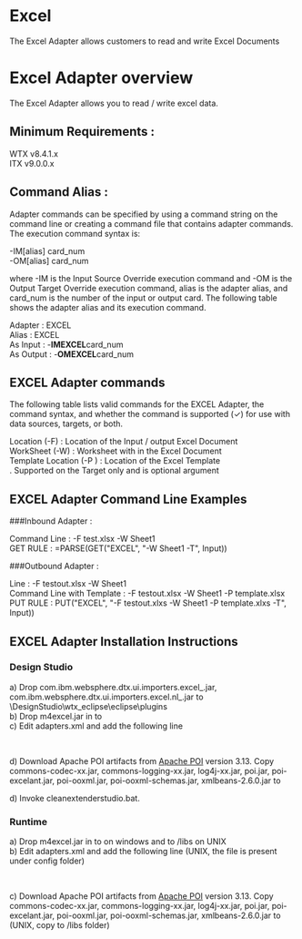 # Excel
The Excel Adapter allows customers to read and write Excel Documents

# Excel Adapter overview

The Excel Adapter allows you to read / write excel data. 


## Minimum Requirements : 

WTX v8.4.1.x <br>
ITX v9.0.0.x

## Command Alias : 

Adapter commands can be specified by using a command string on the command line or creating a command file that contains adapter commands. The execution command syntax is:

-IM[alias] card_num <br>
-OM[alias] card_num


where -IM is the Input Source Override execution command and -OM is the Output Target Override execution command, alias is the adapter alias, and card_num is the number of the input or output card. The following table shows the adapter alias and its execution command.


Adapter 	:  EXCEL <br>
Alias 	        :  EXCEL <br>
As Input        :  -**IMEXCEL**card_num <br>
As Output       :  -**OMEXCEL**card_num <br>    	  


## EXCEL Adapter commands

The following table lists valid commands for the EXCEL Adapter, the command syntax, and whether the command is supported (✓) for use with data sources, targets, or both.

Location (-F)     : Location of the Input / output Excel Document<br>
WorkSheet (-W)	  : Worksheet with in the Excel Document<br>
Template Location (-P )  : Location of the Excel Template<br>. Supported on the Target only and is optional argument

## EXCEL Adapter Command Line Examples
###Inbound Adapter : 

Command Line : -F test.xlsx -W Sheet1 <br>
GET RULE : =PARSE(GET("EXCEL", "-W Sheet1 -T", Input)) <br>

###Outbound Adapter : 

Line : -F testout.xlsx -W Sheet1 <br>
Command Line with Template : -F testout.xlsx -W Sheet1 -P template.xlsx <br>
PUT RULE : PUT("EXCEL", "-F testout.xlxs -W Sheet1 -P template.xlxs -T", Input)) <br>


## EXCEL Adapter Installation Instructions 
### Design Studio

a) Drop com.ibm.websphere.dtx.ui.importers.excel_<VRM>.jar, com.ibm.websphere.dtx.ui.importers.excel.nl_<VRM>.jar
to <WTX INSTALL>\DesignStudio\wtx_eclipse\eclipse\plugins <br>
b) Drop m4excel.jar in to <WTX INSTALL> <br>
c) Edit adapters.xml and add the following line <br>

<M4Adapter name="Microsoft Excel" alias="EXCEL" id="164" type="app" class="com/ibm/websphere/dtx/m4excel"/> <br>

d) Download Apache POI artifacts from [Apache POI](https://poi.apache.org/download.html) version 3.13. Copy commons-codec-xx.jar, commons-logging-xx.jar, log4j-xx.jar, poi.jar, poi-excelant.jar, poi-ooxml.jar, poi-ooxml-schemas.jar, xmlbeans-2.6.0.jar to <WTX INSTALL DIR> <br>

d) Invoke cleanextenderstudio.bat.
 
### Runtime

a) Drop m4excel.jar in to <WTX INSTALL> on windows and to <WTX INSTALL>/libs on UNIX <br>
b) Edit adapters.xml and add the following line (UNIX, the file is present under config folder) <br>

<M4Adapter name="Microsoft Excel" alias="EXCEL" id="164" type="app" class="com/ibm/websphere/dtx/m4excel"/> <br>

c) Download Apache POI artifacts from [Apache POI](https://poi.apache.org/download.html) version 3.13. Copy commons-codec-xx.jar, commons-logging-xx.jar, log4j-xx.jar, poi.jar, poi-excelant.jar, poi-ooxml.jar, poi-ooxml-schemas.jar, xmlbeans-2.6.0.jar to <WTX INSTALL DIR> (UNIX, copy to <WTX INSTALL>/libs folder)  <br>

